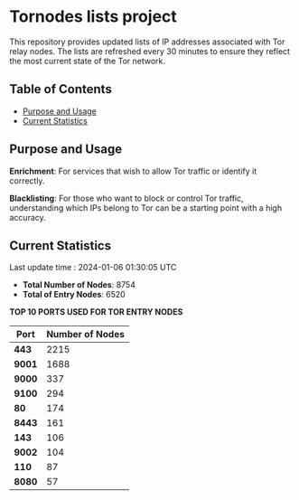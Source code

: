 # Tornodes lists project

This repository provides updated lists of IP addresses associated with Tor relay nodes. The lists are refreshed every 30 minutes to ensure they reflect the most current state of the Tor network.

## Table of Contents

- [Purpose and Usage](#purpose-and-usage)
- [Current Statistics](#current-statistics)


## Purpose and Usage

**Enrichment**: For services that wish to allow Tor traffic or identify it correctly.

**Blacklisting**: For those who want to block or control Tor traffic, understanding which IPs belong to Tor can be a starting point with a high accuracy.

## Current Statistics

Last update time : 2024-01-06 01:30:05 UTC

- **Total Number of Nodes**: 8754
- **Total of Entry Nodes**: 6520

**TOP 10 PORTS USED FOR TOR ENTRY NODES**

| **Port** | **Number of Nodes** |
|------|-----------------|
| **443**   | 2215  |
| **9001**   | 1688  |
| **9000**   | 337  |
| **9100**   | 294  |
| **80**   | 174  |
| **8443**   | 161  |
| **143**   | 106  |
| **9002**   | 104  |
| **110**   | 87  |
| **8080**   | 57  |

